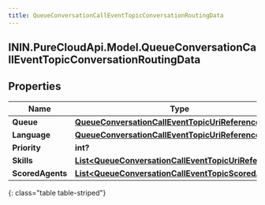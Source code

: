 ```yaml
---
title: QueueConversationCallEventTopicConversationRoutingData
---
```

## ININ.PureCloudApi.Model.QueueConversationCallEventTopicConversationRoutingData

## Properties

|Name | Type | Description | Notes|
|------------ | ------------- | ------------- | -------------|
| **Queue** | [**QueueConversationCallEventTopicUriReference**](QueueConversationCallEventTopicUriReference.html) |  | [optional] |
| **Language** | [**QueueConversationCallEventTopicUriReference**](QueueConversationCallEventTopicUriReference.html) |  | [optional] |
| **Priority** | **int?** |  | [optional] |
| **Skills** | [**List&lt;QueueConversationCallEventTopicUriReference&gt;**](QueueConversationCallEventTopicUriReference.html) |  | [optional] |
| **ScoredAgents** | [**List&lt;QueueConversationCallEventTopicScoredAgent&gt;**](QueueConversationCallEventTopicScoredAgent.html) |  | [optional] |
{: class="table table-striped"}


